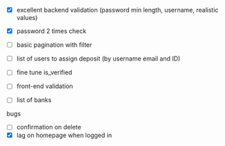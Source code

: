 - [x] excellent backend validation (password min length, username, realistic values)
- [x] password 2 times check
- [ ] basic pagination with filter
- [ ] list of users to assign deposit (by username email and ID)
- [ ] fine tune is_verified
- [ ] front-end validation
- [ ] list of banks


bugs

- [ ] confirmation on delete
- [x] lag on homepage when logged in
